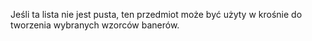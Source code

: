 Jeśli ta lista nie jest pusta, ten przedmiot może być użyty w krośnie do tworzenia wybranych wzorców banerów.